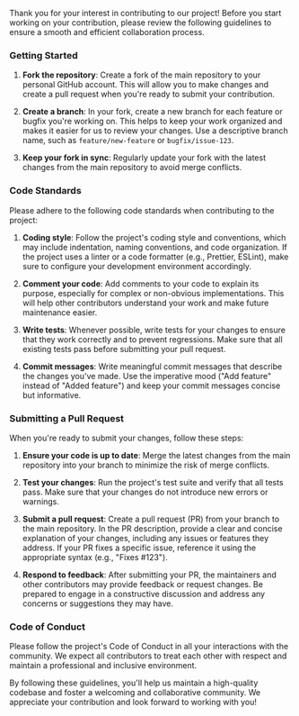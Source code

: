 
Thank you for your interest in contributing to our project! Before you start working on your contribution, please review the following guidelines to ensure a smooth and efficient collaboration process.

### Getting Started

1.  **Fork the repository**: Create a fork of the main repository to your personal GitHub account. This will allow you to make changes and create a pull request when you're ready to submit your contribution.
    
2.  **Create a branch**: In your fork, create a new branch for each feature or bugfix you're working on. This helps to keep your work organized and makes it easier for us to review your changes. Use a descriptive branch name, such as `feature/new-feature` or `bugfix/issue-123`.
    
3.  **Keep your fork in sync**: Regularly update your fork with the latest changes from the main repository to avoid merge conflicts.
    

### Code Standards

Please adhere to the following code standards when contributing to the project:

1.  **Coding style**: Follow the project's coding style and conventions, which may include indentation, naming conventions, and code organization. If the project uses a linter or a code formatter (e.g., Prettier, ESLint), make sure to configure your development environment accordingly.
    
2.  **Comment your code**: Add comments to your code to explain its purpose, especially for complex or non-obvious implementations. This will help other contributors understand your work and make future maintenance easier.
    
3.  **Write tests**: Whenever possible, write tests for your changes to ensure that they work correctly and to prevent regressions. Make sure that all existing tests pass before submitting your pull request.
    
4.  **Commit messages**: Write meaningful commit messages that describe the changes you've made. Use the imperative mood ("Add feature" instead of "Added feature") and keep your commit messages concise but informative.
    

### Submitting a Pull Request

When you're ready to submit your changes, follow these steps:

1.  **Ensure your code is up to date**: Merge the latest changes from the main repository into your branch to minimize the risk of merge conflicts.
    
2.  **Test your changes**: Run the project's test suite and verify that all tests pass. Make sure that your changes do not introduce new errors or warnings.
    
3.  **Submit a pull request**: Create a pull request (PR) from your branch to the main repository. In the PR description, provide a clear and concise explanation of your changes, including any issues or features they address. If your PR fixes a specific issue, reference it using the appropriate syntax (e.g., "Fixes #123").
    
4.  **Respond to feedback**: After submitting your PR, the maintainers and other contributors may provide feedback or request changes. Be prepared to engage in a constructive discussion and address any concerns or suggestions they may have.
    

### Code of Conduct

Please follow the project's Code of Conduct in all your interactions with the community. We expect all contributors to treat each other with respect and maintain a professional and inclusive environment.

By following these guidelines, you'll help us maintain a high-quality codebase and foster a welcoming and collaborative community. We appreciate your contribution and look forward to working with you!
